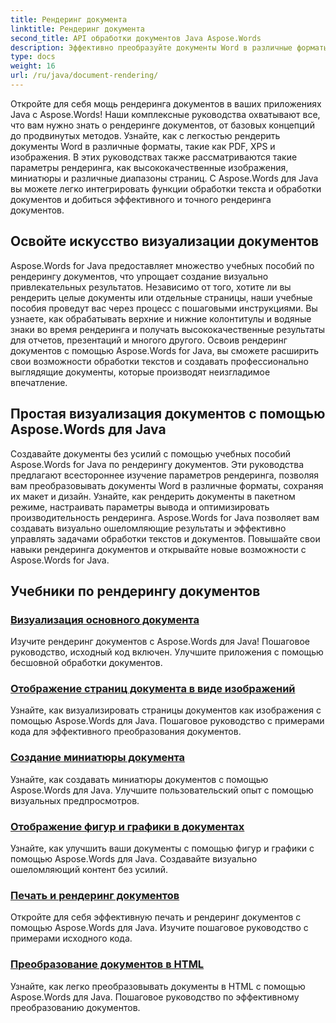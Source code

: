 ```yaml
---
title: Рендеринг документа
linktitle: Рендеринг документа
second_title: API обработки документов Java Aspose.Words
description: Эффективно преобразуйте документы Word в различные форматы на Java с помощью Aspose.Words! Мастер рендеринга документов для профессиональных результатов.
type: docs
weight: 16
url: /ru/java/document-rendering/
---
```


Откройте для себя мощь рендеринга документов в ваших приложениях Java с Aspose.Words! Наши комплексные руководства охватывают все, что вам нужно знать о рендеринге документов, от базовых концепций до продвинутых методов. Узнайте, как с легкостью рендерить документы Word в различные форматы, такие как PDF, XPS и изображения. В этих руководствах также рассматриваются такие параметры рендеринга, как высококачественные изображения, миниатюры и различные диапазоны страниц. С Aspose.Words для Java вы можете легко интегрировать функции обработки текста и обработки документов и добиться эффективного и точного рендеринга документов.

## Освойте искусство визуализации документов

Aspose.Words for Java предоставляет множество учебных пособий по рендерингу документов, что упрощает создание визуально привлекательных результатов. Независимо от того, хотите ли вы рендерить целые документы или отдельные страницы, наши учебные пособия проведут вас через процесс с пошаговыми инструкциями. Вы узнаете, как обрабатывать верхние и нижние колонтитулы и водяные знаки во время рендеринга и получать высококачественные результаты для отчетов, презентаций и многого другого. Освоив рендеринг документов с помощью Aspose.Words for Java, вы сможете расширить свои возможности обработки текстов и создавать профессионально выглядящие документы, которые производят неизгладимое впечатление.

## Простая визуализация документов с помощью Aspose.Words для Java

Создавайте документы без усилий с помощью учебных пособий Aspose.Words for Java по рендерингу документов. Эти руководства предлагают всестороннее изучение параметров рендеринга, позволяя вам преобразовывать документы Word в различные форматы, сохраняя их макет и дизайн. Узнайте, как рендерить документы в пакетном режиме, настраивать параметры вывода и оптимизировать производительность рендеринга. Aspose.Words for Java позволяет вам создавать визуально ошеломляющие результаты и эффективно управлять задачами обработки текстов и документов. Повышайте свои навыки рендеринга документов и открывайте новые возможности с Aspose.Words for Java.

## Учебники по рендерингу документов
### [ Визуализация основного документа](./master-document-rendering/)
Изучите рендеринг документов с Aspose.Words для Java! Пошаговое руководство, исходный код включен. Улучшите приложения с помощью бесшовной обработки документов.
### [Отображение страниц документа в виде изображений](./rendering-document-pages-images/)
Узнайте, как визуализировать страницы документов как изображения с помощью Aspose.Words для Java. Пошаговое руководство с примерами кода для эффективного преобразования документов.
### [Создание миниатюры документа](./document-thumbnail-generation/)
Узнайте, как создавать миниатюры документов с помощью Aspose.Words для Java. Улучшите пользовательский опыт с помощью визуальных предпросмотров.
### [Отображение фигур и графики в документах](./rendering-shapes-graphics/)
Узнайте, как улучшить ваши документы с помощью фигур и графики с помощью Aspose.Words для Java. Создавайте визуально ошеломляющий контент без усилий.
### [Печать и рендеринг документов](./document-printing-rendering/)
Откройте для себя эффективную печать и рендеринг документов с помощью Aspose.Words для Java. Изучите пошаговое руководство с примерами исходного кода.
### [Преобразование документов в HTML](./rendering-documents-html/)
Узнайте, как легко преобразовывать документы в HTML с помощью Aspose.Words для Java. Пошаговое руководство по эффективному преобразованию документов.